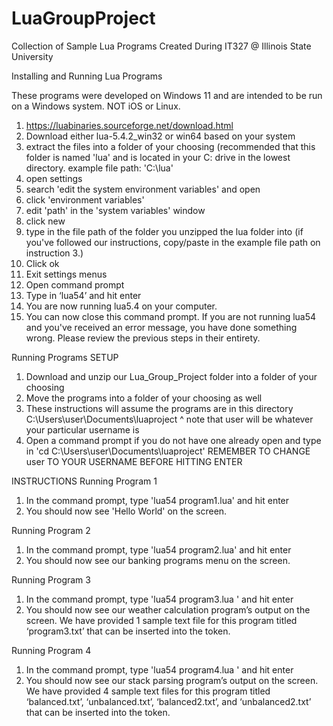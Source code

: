 # LuaGroupProject
Collection of Sample Lua Programs Created During IT327 @ Illinois State University

Installing and Running Lua Programs

These programs were developed on Windows 11 and are intended to be run on a Windows system. NOT iOS or Linux.

1. https://luabinaries.sourceforge.net/download.html
2. Download either lua-5.4.2_win32 or win64 based on your system
3. extract the files into a folder of your choosing (recommended that this folder is named 'lua' and is located in your C: drive in the lowest directory.
example file path: 'C:\lua'
4. open settings
5. search 'edit the system environment variables' and open
6. click 'environment variables'
7. edit 'path' in the 'system variables' window
8. click new
9. type in the file path of the folder you unzipped the lua folder into (if you've followed our instructions, copy/paste in the example file path on instruction 3.)
10. Click ok
11. Exit settings menus
12. Open command prompt
13. Type in ‘lua54’ and hit enter
14. You are now running lua5.4 on your computer.
15. You can now close this command prompt.
If you are not running lua54 and you've received an error message, you have done something wrong. Please review the previous steps in their entirety.

Running Programs
SETUP
1. Download and unzip our Lua_Group_Project folder into a folder of your choosing
2. Move the programs into a folder of your choosing as well
3. These instructions will assume the programs are in this directory
C:\Users\user\Documents\luaproject
^ note that user will be whatever your particular username is
4. Open a command prompt if you do not have one already open and type in 'cd C:\Users\user\Documents\luaproject'
REMEMBER TO CHANGE user TO YOUR USERNAME BEFORE HITTING ENTER

INSTRUCTIONS
Running Program 1
1. In the command prompt, type 'lua54 program1.lua' and hit enter
2. You should now see 'Hello World' on the screen.

Running Program 2
1. In the command prompt, type 'lua54 program2.lua' and hit enter
2. You should now see our banking programs menu on the screen.

Running Program 3
1. In the command prompt, type 'lua54 program3.lua <filename>' and hit enter
2. You should now see our weather calculation program’s output on the screen.
We have provided 1 sample text file for this program titled ‘program3.txt’ that can be inserted into the <filename> token.

Running Program 4
1. In the command prompt, type 'lua54 program4.lua <filename>' and hit enter
2. You should now see our stack parsing program’s output on the screen.
We have provided 4 sample text files for this program titled ‘balanced.txt’, ‘unbalanced.txt’, ‘balanced2.txt’, and ‘unbalanced2.txt’ that can be inserted into the <filename> token.
